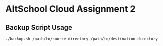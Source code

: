 # AltSchool Cloud Assignment 2

## Backup Script Usage

```bash
./backup.sh /path/to/source-directory /path/to/destination-directory
```